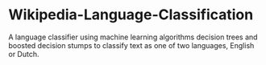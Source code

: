 # Wikipedia-Language-Classification

A language classifier using machine learning algorithms decision trees and boosted decision stumps to classify text as one of two languages, English or Dutch.  
